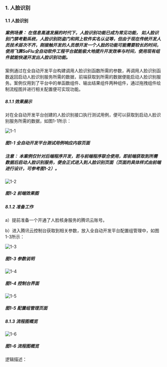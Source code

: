 ### 1. 人脸识别

#### 1.1 人脸识别

##### 案例场景： 在信息高速发展的时代下，人脸识别功能已成为常见功能， 如人脸识别门禁考勤系统，人脸识别防盗门和网上软件实名认证等，但由于现在传统开发人员技术层次不齐，刚接触开发的人员想开发一个人脸的功能可能需要较长的时间，使用飞算SoFlu全自动软件工程平台就能极大地提升开发效率与时间，使用现有组件就能快速开发出人脸识别功能。

案例通过在全自动开发平台构建调用人脸识别函数所需的参数，再调用人脸识别函数返回启动人脸识别服务所需的数据，前端获取到所需的数据便能启动人脸识别服务。案例仅用到了平台中的单函数组件、输出结果组件两种组件，通过拖拽组件绘制流程图并进行相关配置便可实现功能。

##### 8.1.1 效果展示

对在全自动开发平台创建的人脸识别接口执行测试用例，便可以获取到启动人脸识别服务所需的数据，如图1-1所示：

![1-1](https://www.feisuanyz.com/fsimage/alcj-image/renlian/2_1.png)

##### 图1-1 全自动开发平台测试用例响应内容页面

##### 注意： 本案例仅针对后端程序开发，若与前端程序联合使用，即前端获取到所需数据后启动人脸识别服务，便会正式进入到人脸识别页面（页面的具体样式由前端进行设计，可参考图1-2）。

![1-2](https://www.feisuanyz.com/fsimage/alcj-image/renlian/2_2.png)

##### 图1-2 前端效果图

##### 8.1.2 准备工作

a）提前准备一个开通了人脸核身服务的腾讯云账号。

b）进入腾讯云控制台获取到相关参数，放入全自动开发平台配置组管理中，如图1-3所示：

![1-3](https://www.feisuanyz.com/fsimage/alcj-image/renlian/table1.png)

##### 图1-3 参数说明

![1-4](https://www.feisuanyz.com/fsimage/alcj-image/renlian/3_1.png)

##### 图1-4 控制台界面

![1-5](https://www.feisuanyz.com/fsimage/alcj-image/renlian/3_2.png)

##### 图1-5 配置组管理页面

##### 8.1.3 流程图概览

![1-6](https://www.feisuanyz.com/fsimage/alcj-image/renlian/4_1.png)

##### 图1-6 流程图概览

逻辑描述：
